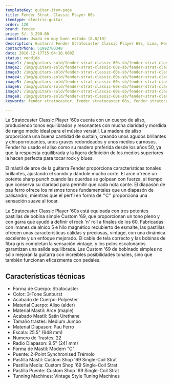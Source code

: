 ```yaml
---
templateKey: guitar-item-page
title: Fender Strat. Classic Player 60s
itemtype: electric-guitar
order: 120
brand: fender
price: S/. 3,290.00
condition: Usada en muy buen estado (8.8/10)
description: Guitarra Fender Stratocaster Classic Player 60s, Lima, Peru
contactPhone: 51992780348
date: 2016-12-17T15:04:10.000Z
status: vendido
image1: /img/guitars-sold/fender-strat-classic-60s-sb/fender-strat-classic-60s-sb-01-sold.jpg
image2: /img/guitars-sold/fender-strat-classic-60s-sb/fender-strat-classic-60s-sb-02-sold.jpg
image3: /img/guitars-sold/fender-strat-classic-60s-sb/fender-strat-classic-60s-sb-03-sold.jpg
image4: /img/guitars-sold/fender-strat-classic-60s-sb/fender-strat-classic-60s-sb-04-sold.jpg
image5: /img/guitars-sold/fender-strat-classic-60s-sb/fender-strat-classic-60s-sb-05-sold.jpg
image6: /img/guitars-sold/fender-strat-classic-60s-sb/fender-strat-classic-60s-sb-06-sold.jpg
image7: /img/guitars-sold/fender-strat-classic-60s-sb/fender-strat-classic-60s-sb-07-sold.jpg
image8: /img/guitars-sold/fender-strat-classic-60s-sb/fender-strat-classic-60s-sb-08-sold.jpg
keywords: fender stratocaster, fender stratocaster 60s, fender stratocaster classic player

---
```

La Stratocaster Classic Player '60s cuenta con un cuerpo de aliso, produciendo tonos equilibrados y resonantes con mucha claridad y mordida de rango medio ideal para el músico versátil. La madera de aliso proporciona una buena cantidad de sustain, creando unos agudos brillantes y chisporroteantes, unos graves redondeados y unos medios carnosos. Fender ha usado el aliso como su madera preferida desde los años 50, ya que la respuesta equilibrada y la ligera definición de los medios superiores la hacen perfecta para tocar rock y blues.

El mástil de arce de la guitarra Fender proporciona características tonales brillantes, ajustando el sonido y dándole mucho corte. El arce ofrece un potente sharp punch cuando las cuerdas se golpean con fuerza, al tiempo que conserva su claridad para permitir que cada nota cante. El diapasón de pau ferro ofrece los mismos tonos fundamentales que un diapasón de palisandro, mientras que el perfil en forma de ''C'' proporciona una sensación suave al tocar. 

La Stratocaster Classic Player '60s está equipada con tres potentes pastillas de bobina simple Custom '69, que proporcionan un tono pleno y con garra que ayudó a definir el rock 'n' roll a finales de los 60. Fabricadas con imanes de alnico 5 e hilo magnético recubierto de esmalte, las pastillas ofrecen unas características cálidas y preciosas, vintage, con una dinámica excelente y un enfoque mejorado. El cable de tela correcto y las bobinas de fibra gris completan la sensación vintage, y los polos escalonados garantizan una salida equilibrada. Las Custom '69 de bobinado simples no sólo mejoran la guitarra con increíbles posibilidades tonales, sino que también funcionan eficazmente con pedales.


## Características técnicas

* Forma de Cuerpo: Stratocaster
* Color: 3-Tone Sunburst
* Acabado de Cuerpo: Polyester
* Material Cuerpo: Aliso (alder)
* Material Mastil: Arce (maple)
* Acabado Mastil: Satin Urethane
* Tamaño trastes: Medium Jumbo
* Material Diapason: Pau Ferro
* Escala: 25.5" (648 mm)
* Numero de Trastes: 22
* Radio Diapason: 9.5" (241 mm)
* Forma de Mastil: Modern "C"
* Puente: 2-Point Synchronised Trémolo
* Pastilla Mastil: Custom Shop '69 Single-Coil Strat
* Pastilla Media: Custom Shop '69 Single-Coil Strat
* Pastilla Puente: Custom Shop '69 Single-Coil Strat
* Tunning Machines: Vintage Style Tuning Machines